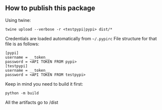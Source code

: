 ## How to publish this package

Using twine:
```
twine upload --verbose -r <testpypi|pypi> dist/*
```

Credentials are loaded automatically from `~/.pypirc`
File structure for that file is as follows:
```
[pypi]
username = __token__
password = <API TOKEN FROM pypi>
[testpypi]
username = __token__
password = <API TOKEN FROM testpypi>
```

Keep in mind you need to build it first:
```
python -m build
```
All the artifacts go to /dist
